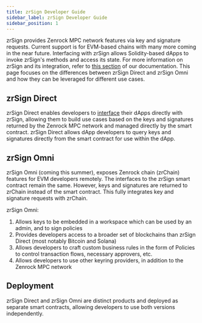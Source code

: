 ```yaml
---
title: zrSign Developer Guide 
sidebar_label: zrSign Developer Guide
sidebar_position: 1
---
```


zrSign provides Zenrock MPC network features via key and signature requests. Current support is for EVM-based chains with many more coming in the near future.
Interfacing with zrSign allows Solidity-based dApps to invoke zrSign's methods and access its state. For more information on zrSign and its integration, refer to [this section](../../zrSign/concepts/zrSign.md) of our documentation.
This page focuses on the differences between zrSign Direct and zrSign Omni and how they can be leveraged for different use cases.

## zrSign Direct

zrSign Direct enables developers to [interface](../../zrSign/devs/references/izrsign-interface.md) their dApps directly with zrSign, allowing them to build use cases based on the keys and signatures returned by the Zenrock MPC network and managed directly by the smart contract. zrSign Direct allows dApp developers to query keys and signatures directly from the smart contract for use within the dApp.

## zrSign Omni

zrSign Omni (coming this summer), exposes Zenrock chain (zrChain) features for EVM developers remotely. The interfaces to the zrSign smart contract remain the same. However, keys and signatures are returned to zrChain instead of the smart contract.
This fully integrates key and signature requests with zrChain. 

zrSign Omni:
1. Allows keys to be embedded in a workspace which can be used by an admin, and to sign policies
2. Provides developers access to a broader set of blockchains than zrSign Direct (most notably Bitcoin and Solana)
3. Allows developers to craft custom business rules in the form of Policies to control transaction flows, necessary approvers, etc.
4. Allows developers to use other keyring providers, in addition to the Zenrock MPC network 

## Deployment

zrSign Direct and zrSign Omni are distinct products and deployed as separate smart contracts, allowing developers to use both versions independently.
